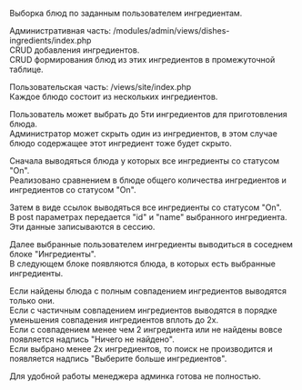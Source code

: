 
Выборка блюд по заданным пользователем ингредиентам.<br>
    
Административная часть: /modules/admin/views/dishes-ingredients/index.php<br>
CRUD добавления ингредиентов.<br>
CRUD формирования блюд из этих ингредиентов в промежуточной таблице.<br>

Пользовательская часть: /views/site/index.php<br>
Каждое блюдо состоит из нескольких ингредиентов.<br>

Пользователь может выбрать до 5ти ингредиентов для приготовления блюда.<br>
Администратор может скрыть один из ингредиентов, в этом случае блюдо содержащее этот ингредиент тоже будет скрыто.<br>

Сначала выводяться блюда у которых все ингредиенты со статусом "On".<br>
Реализовано сравнением в блюде общего количества ингредиентов и ингредиентов со статусом "On".<br>

Затем в виде ссылок выводяться все ингредиенты со статусом "On".<br>
В post параметрах передается "id" и "name" выбранного ингредиента.<br>
Эти данные записываются в сессию.<br>

Далее выбранные пользователем ингредиенты выводиться в соседнем блоке "Ингредиенты".<br>
В следующем блоке появляются блюда, в которых есть выбранные ингредиенты.<br>

Если найдены блюда с полным совпадением ингредиентов выводятся только они.<br>
Если с частичным совпадением ингредиентов выводятся в порядке уменьшения совпадения ингредиентов вплоть до 2х.<br>
Если с совпадением менее чем 2 ингредиента или не найдены вовсе появляется надпись "Ничего не найдено".<br>
Если выбрано менее 2х ингредиентов, то поиск не производится и появляется надпись "Выберите больше ингредиентов".<br>

Для удобной работы менеджера админка готова не полностью.
